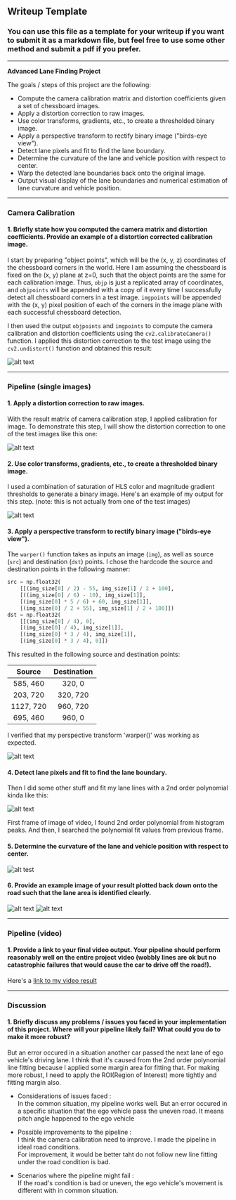 ## Writeup Template

### You can use this file as a template for your writeup if you want to submit it as a markdown file, but feel free to use some other method and submit a pdf if you prefer.

---

**Advanced Lane Finding Project**

The goals / steps of this project are the following:

* Compute the camera calibration matrix and distortion coefficients given a set of chessboard images.
* Apply a distortion correction to raw images.
* Use color transforms, gradients, etc., to create a thresholded binary image.
* Apply a perspective transform to rectify binary image ("birds-eye view").
* Detect lane pixels and fit to find the lane boundary.
* Determine the curvature of the lane and vehicle position with respect to center.
* Warp the detected lane boundaries back onto the original image.
* Output visual display of the lane boundaries and numerical estimation of lane curvature and vehicle position.

[//]: # (Image References)

[chessboard_result]: ./chessboard_result.png
[distortion_corrected_result]: ./distortion_corrected_result.png
[threshold_combined_result]: ./threshold_combined_result.png
[warped_result]: ./warped_result.png
[lane_polynomial_result]: ./lane_polynomial_result.png
[curvature_calc_result]: ./curvature_calc_result.png
[testForImage]: ./testForImage.png
[myresult_backdown]: ./myresult_backdown.png
[my_video1]: ./project_video_processed.mp4 "Video"


---
### Camera Calibration

#### 1. Briefly state how you computed the camera matrix and distortion coefficients. Provide an example of a distortion corrected calibration image.  
 
 I start by preparing "object points", which will be the (x, y, z) coordinates of the chessboard corners in the world. Here I am assuming the chessboard is fixed on the (x, y) plane at z=0, such that the object points are the same for each calibration image.  Thus, `objp` is just a replicated array of coordinates, and `objpoints` will be appended with a copy of it every time I successfully detect all chessboard corners in a test image.  `imgpoints` will be appended with the (x, y) pixel position of each of the corners in the image plane with each successful chessboard detection.  

I then used the output `objpoints` and `imgpoints` to compute the camera calibration and distortion coefficients using the `cv2.calibrateCamera()` function.  I applied this distortion correction to the test image using the `cv2.undistort()` function and obtained this result:

![alt text][chessboard_result]


---

### Pipeline (single images)

#### 1. Apply a distortion correction to raw images.

With the result matrix of camera calibration step, I applied calibration for image.
To demonstrate this step, I will show the distortion correction to one of the test images like this one:

![alt text][distortion_corrected_result]


#### 2. Use color transforms, gradients, etc., to create a thresholded binary image.

I used a combination of saturation of HLS color and magnitude gradient thresholds to generate a binary image.
Here's an example of my output for this step.  (note: this is not actually from one of the test images)

![alt text][threshold_combined_result]


#### 3. Apply a perspective transform to rectify binary image ("birds-eye view").

The `warper()` function takes as inputs an image (`img`), as well as source (`src`) and destination (`dst`) points.  I chose the hardcode the source and destination points in the following manner:

```python
src = np.float32(
    [[(img_size[0] / 2) - 55, img_size[1] / 2 + 100],
    [((img_size[0] / 6) - 10), img_size[1]],
    [(img_size[0] * 5 / 6) + 60, img_size[1]],
    [(img_size[0] / 2 + 55), img_size[1] / 2 + 100]])
dst = np.float32(
    [[(img_size[0] / 4), 0],
    [(img_size[0] / 4), img_size[1]],
    [(img_size[0] * 3 / 4), img_size[1]],
    [(img_size[0] * 3 / 4), 0]])
```

This resulted in the following source and destination points:

| Source        | Destination   | 
|:-------------:|:-------------:| 
| 585, 460      | 320, 0        | 
| 203, 720      | 320, 720      |
| 1127, 720     | 960, 720      |
| 695, 460      | 960, 0        |

I verified that my perspective transform 'warper()' was working as expected.

![alt text][warped_result]


#### 4. Detect lane pixels and fit to find the lane boundary.

Then I did some other stuff and fit my lane lines with a 2nd order polynomial kinda like this:

![alt text][lane_polynomial_result]

First frame of image of video, I found 2nd order polynomial from histogram peaks.
And then, I searched the polynomial fit values from previous frame.


#### 5. Determine the curvature of the lane and vehicle position with respect to center.

![alt test][curvature_calc_result]

#### 6. Provide an example image of your result plotted back down onto the road such that the lane area is identified clearly.

![alt text][myresult_backdown]
![alt text][testForImage]

---

### Pipeline (video)

#### 1. Provide a link to your final video output.  Your pipeline should perform reasonably well on the entire project video (wobbly lines are ok but no catastrophic failures that would cause the car to drive off the road!).

Here's a [link to my video result][my_video1]


---

### Discussion

#### 1. Briefly discuss any problems / issues you faced in your implementation of this project.  Where will your pipeline likely fail?  What could you do to make it more robust?


 

But an error occured in a situation another car passed the next lane of ego vehicle's driving lane. I think that it's caused from the 2nd order polynomial line fitting because I applied some margin area for fitting that.
For making more robust, I need to apply the ROI(Region of Interest) more tightly and fitting margin also.

* Considerations of issues faced :  
In the common situation, my pipeline works well.
But an error occured in a specific situation that the ego vehicle pass the uneven road. It means pitch angle happened to the ego vehicle

* Possible improvements to the pipeline :  
I think the camera calibration need to improve. I made the pipeline in ideal road conditions.  
For improvement, it would be better taht do not follow new line fitting under the road condition is bad.

* Scenarios where the pipeline might fail :  
If the road's condition is bad or uneven, the ego vehicle's movement is different with in common situation.